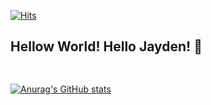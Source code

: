 [![Hits](https://hits.seeyoufarm.com/api/count/incr/badge.svg?url=https%3A%2F%2Fgithub.com%2FJaydenLee1116&count_bg=%23333333&title_bg=%230064FF&icon=javascript.svg&icon_color=%23FFFFFF&title=Hits&edge_flat=false)](https://hits.seeyoufarm.com)

## Hellow World! Hello Jayden! 👋

```javascript 
  
```

[![Anurag's GitHub stats](https://github-readme-stats.vercel.app/api?username=JaydenLee1116&show_icons=true&theme=vue-dark)](https://github.com/JaydenLee1116)

<!--
**JaydenLee1116/JaydenLee1116** is a ✨ _special_ ✨ repository because its `README.md` (this file) appears on your GitHub profile.

Here are some ideas to get you started:

- 🔭 I’m currently working on ...
- 🌱 I’m currently learning ...
- 👯 I’m looking to collaborate on ...
- 🤔 I’m looking for help with ...
- 💬 Ask me about ...
- 📫 How to reach me: ...
- 😄 Pronouns: ...
- ⚡ Fun fact: ...
-->

